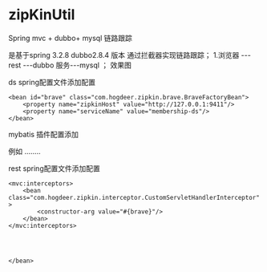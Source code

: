 # zipKinUtil
Spring mvc + dubbo+ mysql  链路跟踪

是基于spring 3.2.8 dubbo2.8.4 版本 通过拦截器实现链路跟踪；
1.浏览器 --- rest ---dubbo 服务---mysql ；
效果图





ds spring配置文件添加配置


	<bean id="brave" class="com.hogdeer.zipkin.brave.BraveFactoryBean">
		<property name="zipkinHost" value="http://127.0.0.1:9411"/>
		<property name="serviceName" value="membership-ds"/>
	</bean>


mybatis 插件配置添加

<bean class="com.hogdeer.zipkin.mybaits.MybaitsZipkinInterceptor">
					<property name="brave" ref="brave"/>
				</bean>


例如 
	<bean id="mybatisSqlSessionFactory" class="org.mybatis.spring.SqlSessionFactoryBean">
		<property name="dataSource" ref="dataSource" />
		<property name="configLocation" value="classpath:/config/sqlMapConfig.xml" />
		<!-- 自动扫描entity目录, 省掉Configuration.xml里的手工配置 -->
		<property name="typeAliasesPackage" value="com.cargopm.membership.dao.entity;com.cargopm.membership.dto" />
		<property name="plugins">
			<array>
				<bean class="com.hogdeer.zipkin.mybaits.MybaitsZipkinInterceptor">
					<property name="brave" ref="brave"/>
				</bean>
        ........
			</array>
		</property>
  
  
  
  
  
  rest  spring配置文件添加配置
  
  
  <bean id="brave" class="com.hogdeer.zipkin.brave.BraveFactoryBean">
        <property name="zipkinHost" value="http://127.0.0.1:9411"/>
        <property name="serviceName" value="boss-rest"/>
    </bean>



    <mvc:interceptors>
        <bean  class="com.hogdeer.zipkin.interceptor.CustomServletHandlerInterceptor" >
            <constructor-arg value="#{brave}"/>
        </bean>
    </mvc:interceptors>

  
  
  
	</bean>
